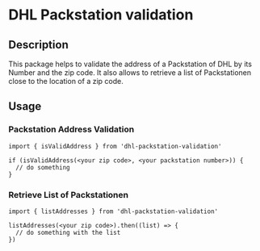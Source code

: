 # DHL Packstation validation

## Description
This package helps to validate the address of a Packstation of DHL by its Number and the zip code. It also allows to retrieve a list of Packstationen close to the location of a zip code.

## Usage
### Packstation Address Validation
```
import { isValidAddress } from 'dhl-packstation-validation'

if (isValidAddress(<your zip code>, <your packstation number>)) {
  // do something
}
```
### Retrieve List of Packstationen

```
import { listAddresses } from 'dhl-packstation-validation'

listAddresses(<your zip code>).then((list) => {
  // do something with the list
})

```
